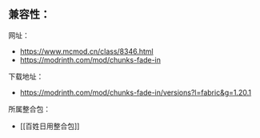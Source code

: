 兼容性：
- 

网址：
- https://www.mcmod.cn/class/8346.html
- https://modrinth.com/mod/chunks-fade-in

下载地址：
- https://modrinth.com/mod/chunks-fade-in/versions?l=fabric&g=1.20.1

所属整合包：
- [[百姓日用整合包]]